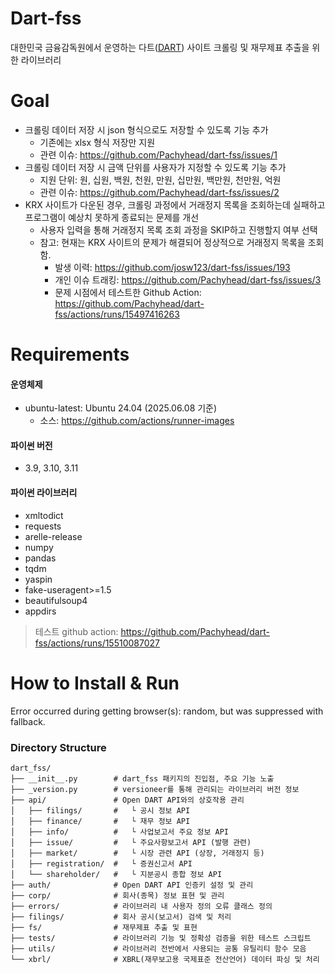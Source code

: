 # Dart-fss
대한민국 금융감독원에서 운영하는 다트([DART](https://dart.fss.or.kr)) 사이트 크롤링 및 재무제표 추출을 위한 라이브러리

# Goal
- 크롤링 데이터 저장 시 json 형식으로도 저장할 수 있도록 기능 추가
  - 기존에는 xlsx 형식 저장만 지원
  - 관련 이슈: https://github.com/Pachyhead/dart-fss/issues/1
- 크롤링 데이터 저장 시 금액 단위를 사용자가 지정할 수 있도록 기능 추가
  - 지원 단위: 원, 십원, 백원, 천원, 만원, 십만원, 백만원, 천만원, 억원
  - 관련 이슈: https://github.com/Pachyhead/dart-fss/issues/2
- KRX 사이트가 다운된 경우, 크롤링 과정에서 거래정지 목록을 조회하는데 실패하고 프로그램이 예상치 못하게 종료되는 문제를 개선
  - 사용자 입력을 통해 거래정지 목록 조회 과정을 SKIP하고 진행할지 여부 선택
  - 참고: 현재는 KRX 사이트의 문제가 해결되어 정상적으로 거래정지 목록을 조회함.
    - 발생 이력: https://github.com/josw123/dart-fss/issues/193
    - 개인 이슈 트래킹: https://github.com/Pachyhead/dart-fss/issues/3
    - 문제 시점에서 테스트한 Github Action: https://github.com/Pachyhead/dart-fss/actions/runs/15497416263

# Requirements
#### 운영체제
- ubuntu-latest: Ubuntu 24.04 (2025.06.08 기준) 
  - 소스: https://github.com/actions/runner-images
 
#### 파이썬 버전
- 3.9, 3.10, 3.11
 
#### 파이썬 라이브러리
- xmltodict
- requests
- arelle-release
- numpy
- pandas
- tqdm
- yaspin
- fake-useragent>=1.5
- beautifulsoup4
- appdirs

> 테스트 github action: https://github.com/Pachyhead/dart-fss/actions/runs/15510087027

# How to Install & Run
Error occurred during getting browser(s): random, but was suppressed with fallback.

### Directory Structure
```
dart_fss/
├── __init__.py        # dart_fss 패키지의 진입점, 주요 기능 노출
├── _version.py        # versioneer를 통해 관리되는 라이브러리 버전 정보
├── api/               # Open DART API와의 상호작용 관리
│   ├── filings/       #   └ 공시 정보 API
│   ├── finance/       #   └ 재무 정보 API
│   ├── info/          #   └ 사업보고서 주요 정보 API
│   ├── issue/         #   └ 주요사항보고서 API (발행 관련)
│   ├── market/        #   └ 시장 관련 API (상장, 거래정지 등)
│   ├── registration/  #   └ 증권신고서 API
│   └── shareholder/   #   └ 지분공시 종합 정보 API
├── auth/              # Open DART API 인증키 설정 및 관리
├── corp/              # 회사(종목) 정보 표현 및 관리
├── errors/            # 라이브러리 내 사용자 정의 오류 클래스 정의
├── filings/           # 회사 공시(보고서) 검색 및 처리
├── fs/                # 재무제표 추출 및 표현
├── tests/             # 라이브러리 기능 및 정확성 검증을 위한 테스트 스크립트
├── utils/             # 라이브러리 전반에서 사용되는 공통 유틸리티 함수 모음
└── xbrl/              # XBRL(재무보고용 국제표준 전산언어) 데이터 파싱 및 처리
```
